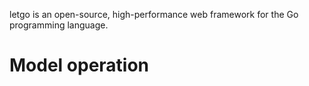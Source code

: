 letgo is an open-source, high-performance web framework for the Go programming language.

# Model operation